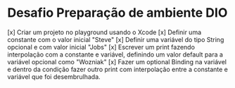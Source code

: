 # Desafio Preparação de ambiente DIO

[x] Criar um projeto no playground usando o Xcode
[x] Definir uma constante com o valor inicial "Steve"
[x] Definir uma variável do tipo String opcional e com valor inicial "Jobs"
[x] Escrever um print fazendo interpolação com a constante e variável, definindo um valor default para a variável opcional como "Wozniak"
[x] Fazer um optional Binding na variável e dentro da condição fazer outro print com interpolação entre a constante e variável que foi desembrulhada.

